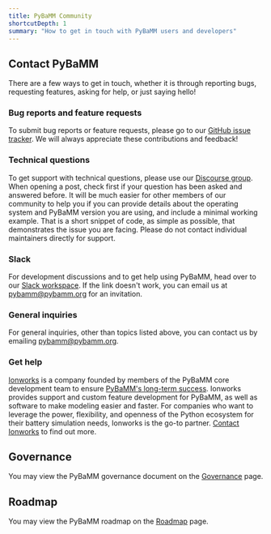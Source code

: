 ```yaml
---
title: PyBaMM Community
shortcutDepth: 1
summary: "How to get in touch with PyBaMM users and developers"
---
```


## Contact PyBaMM

There are a few ways to get in touch, whether it is through reporting bugs,
requesting features, asking for help, or just saying hello!

### Bug reports and feature requests

To submit bug reports or feature requests, please go to our
[GitHub issue tracker](https://www.github.com/pybamm-team/PyBaMM/issues).
We will always appreciate these contributions and feedback!

### Technical questions

To get support with technical questions, please use our [Discourse group](https://pybamm.discourse.group). When opening a post, check first if your question has been asked and answered before. It will be much easier for other members of our community to help you if you can provide details about the operating system and PyBaMM version you are using, and include a minimal working example. That is a short snippet of code, as simple as possible, that demonstrates the issue you are facing. Please do not contact individual maintainers directly for support.

### Slack

For development discussions and to get help using PyBaMM, head over to our
[Slack workspace](https://pybamm.org/slack/).
If the link doesn't work, you can email us at [pybamm@pybamm.org](mailto:pybamm@pybamm.org) for an invitation.

### General inquiries

For general inquiries, other than topics listed above, you can contact us by emailing [pybamm@pybamm.org](mailto:pybamm@pybamm.org).

### Get help

[Ionworks](https://ionworks.com/) is a company founded by members of the PyBaMM core development team to ensure [PyBaMM's long-term success](https://ionworks.com/blog/our-relationship-with-pybamm).
Ionworks provides support and custom feature development for PyBaMM, as well as software to make modeling easier and faster.
For companies who want to leverage the power, flexibility, and openness of the Python ecosystem for their battery simulation needs, Ionworks is the go-to partner.
[Contact Ionworks](https://ionworks.com/) to find out more.

## Governance

You may view the PyBaMM governance document on the [Governance](/governance/) page.

## Roadmap

You may view the PyBaMM roadmap on the [Roadmap](/roadmap/) page.
